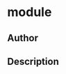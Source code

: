 # module

## Author

<!-- Insert Your Name Here -->

## Description

<!-- Describe your example here -->
